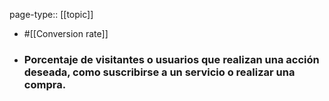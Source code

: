 page-type:: [[topic]]

- #[[Conversion rate]]

- ### Porcentaje de visitantes o usuarios que realizan una acción deseada, como suscribirse a un servicio o realizar una compra.




